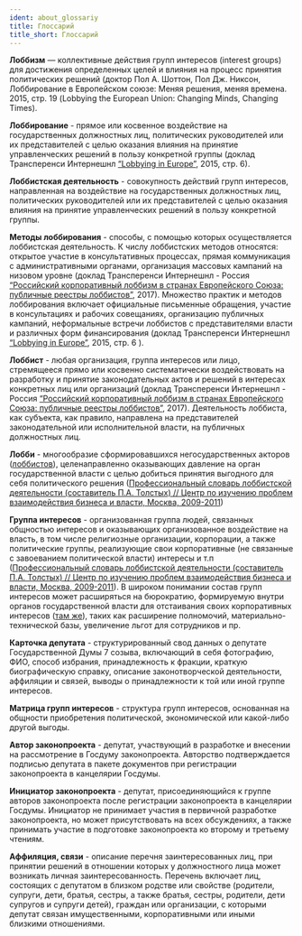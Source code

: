 ```yaml
---
ident: about_glossariy
title: Глоссарий
title_short: Глоссарий
---
```


**Лоббизм** — коллективные действия групп интересов (interest groups) для достижения определенных целей и влияния на процесс принятия политических решений (доктор Пол А. Шоттон, Пол Дж. Никсон, Лоббирование в Европейском союзе: Меняя решения, меняя времена. 2015, стр. 19 (Lobbying the European Union: Changing Minds, Changing Times).

**Лоббирование** - прямое или косвенное воздействие на государственных должностных лиц, политических руководителей или их представителей с целью оказания влияния на принятие управленческих решений в пользу конкретной группы (доклад Трансперенси Интернешнл [“Lobbying in Europe”](https://lobbying.transparency.org.ru/siloviki/files/2015_LobbyingInEurope_EN.pdf), 2015, стр. 6).

**Лоббистская деятельность** - совокупность действий групп интересов, направленная на воздействие на государственных должностных лиц, политических руководителей или их представителей с целью оказания влияния на принятие управленческих решений в пользу конкретной группы.

**Методы лоббирования** - способы, с помощью которых осуществляется лоббистская деятельность. К числу лоббистских методов относятся: открытое участие в консультативных процессах, прямая коммуникация с административными органами, организация массовых кампаний на низовом уровне (доклад Трансперенси Интернешнл - Россия [“Российский корпоративный лоббизм в странах Европейского Союза: публичные реестры лоббистов”](https://transparency.org.ru/special/lobbying/docs/report-ru.pdf), 2017). Множество практик и методов лоббирования включает официальные письменные обращения, участие в консультациях и рабочих совещаниях, организацию публичных кампаний, неформальные встречи лоббистов с представителями власти и различных форм финансирования (доклад Трансперенси Интернешнл [“Lobbying in Europe”](https://lobbying.transparency.org.ru/siloviki/files/2015_LobbyingInEurope_EN.pdf), 2015, стр. 6 ).

**Лоббист** - любая организация, группа интересов или лицо, стремящееся прямо или косвенно систематически воздействовать на разработку и принятие законодательных актов и решений в интересах конкретных лиц или организаций (доклад Трансперенси Интернешнл - Россия [“Российский корпоративный лоббизм в странах Европейского Союза: публичные реестры лоббистов”](https://transparency.org.ru/special/lobbying/docs/report-ru.pdf), 2017). Деятельность лоббиста, как субъекта, как правило, направлена на представителей законодательной или исполнительной власти, на публичных должностных лиц.

**Лобби** - многообразие сформировавшихся негосударственных акторов ([лоббистов](http://www.lobbying.ru/dictionary_word.php?id=7)), целенаправленно оказывающих давление на орган государственной власти с целью добиться принятия выгодного для себя политического решения ([Профессиональный словарь лоббистской деятельности (составитель П.А. Толстых) // Центр по изучению проблем взаимодействия бизнеса и власти, Москва, 2009-2011](http://www.lobbying.ru/dictionary_word.php?id=52))

**Группа интересов** - организованная группа людей, связанных общностью интересов и оказывающих организованное воздействие на власть, в том числе религиозные организации, корпорации, а также политические группы, реализующие свои корпоративные (не связанные с завоеванием политической власти) интересы и т.п ([Профессиональный словарь лоббистской деятельности (составитель П.А. Толстых) // Центр по изучению проблем взаимодействия бизнеса и власти, Москва, 2009-2011](http://lobbying.ru/dictionary_word.php?id=53)). В широком понимании состав групп интересов может расширяться на бюрократию, формируемую внутри органов государственной власти для отстаивания своих корпоративных интересов ([там же](http://lobbying.ru/dictionary_word.php?id=53)), таких как расширение полномочий, материально-технической базы, увеличение льгот для сотрудников и пр.

**Карточка депутата** - структурированный свод данных о депутате Государственной Думы 7 созыва, включающий в себя фотографию, ФИО, способ избрания, принадлежность к фракции, краткую биографическую справку, описание законотворческой деятельности, аффиляции и связей, выводы о принадлежности к той или иной группе интересов.

**Матрица групп интересов** - структура групп интересов, основанная на общности приобретения политической, экономической или какой-либо другой выгоды.

**Автор законопроекта** - депутат, участвующий в разработке и внесении на рассмотрение в Госдуму законопроекта. Авторство подтверждается подписью депутата в пакете документов при регистрации законопроекта в канцелярии Госдумы.

**Инициатор законопроекта** - депутат, присоединяющийся к группе авторов законопроекта после регистрации законопроекта в канцелярии Госдумы. Инициатор не принимает участия в первичной разработке законопроекта, но может присутствовать на всех обсуждениях, а также принимать участие в подготовке законопроекта ко второму и третьему чтениям.

**Аффиляция, связи** - описание перечня заинтересованных лиц, при принятии решений в отношении которых у должностного лица может возникать личная заинтересованность. Перечень включает лиц, состоящих с депутатом в близком родстве или свойстве (родители, супруги, дети, братья, сестры, а также братья, сестры, родители, дети супругов и супруги детей), граждан или организации, с которыми депутат связан имущественными, корпоративными или иными близкими отношениями.
